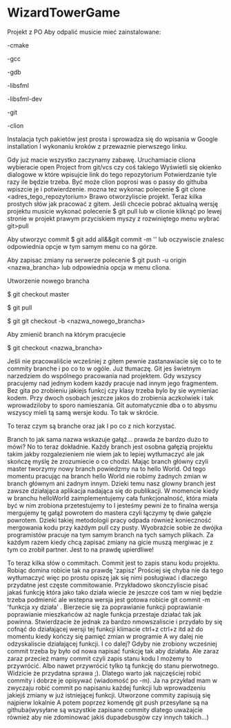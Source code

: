 # WizardTowerGame
Projekt z PO
Aby odpalić musicie mieć zainstalowane:

-cmake

-gcc

-gdb

-libsfml

-libsfml-dev

-git

-clion

Instalacja tych pakietów jest prosta i sprowadza się do wpisania w Google <nazwa dystrybucji linuxa> <nazwa pakietu> installation I wykonaniu kroków z przewaznie pierwszego linku.

Gdy już macie wszystko zaczynamy zabawę.
Uruchamiacie cliona wybieracie open Project from git/vcs  czy coś takiego
Wyświetli się okienko dialogowe w które wpisujcie link do tego repozytorium
Potwierdzanie tyle razy ile będzie trzeba. Być może clion poprosi was o passy do githuba wpiszcie je i potwierdzenie.
mozna tez wykonac polecenie $ git clone <adres_tego_repozytorium>
Brawo otworzyliscie projekt.
Teraz kilka prostych słów jak pracować z gitem.
Jeśli chcecie pobrać aktualną wersję projektu musicie wykonać polecenie
$ git pull 
lub w clionie kliknąć po lewej stronie w projekt prawym przyciskiem myszy z rozwiniętego menu wybrać git>pull 

Aby utworzyc commit
$ git add all&&git commit -m '<komentarz do wykonanych zmian>'
lub oczywiscie znalesc odpowiednia opcje w tym samym menu co na górze.
 
 Aby zapisac zmiany na serwerze polecenie $ git push -u origin <nazwa_brancha> lub odpowiednia opcja w menu cliona.
 
 Utworzenie nowego brancha

$ git checkout master

$ git pull

$ git git checkout -b <nazwa_nowego_brancha> 


Aby zmieniĉ branch na którym pracujecie 

 $ git checkout <nazwa_brancha>
 
 Jeŝli nie pracowaliŝcie wczeŝniej z gitem pewnie zastanawiacie się co to te commity branche i po co to w ogóle. Już tłumaczę.
 Git jes ŝwietnym narzedziem do wspólnego pracowania nad projektem.
 Gdy wszyscy pracujemy nad jednym kodem kazdy pracuje nad innym jego fragmentem. Bez gita po zrobieniu jakiejs funkcj czy klasy trzeba bylo by sie wymieniac kodem. Przy dwoch osobach jeszcze jakos do zrobienia aczkolwiek i tak wprowadziloby to sporo namieszania. Git automatycznie dba o to abysmu wszyscy mieli tą samą  wersje kodu. To tak w skrócie.
 
 To teraz czym są branche oraz jak I po co z nich korzystać.

Branch to jak sama nazwa wskazuje gałąź... prawda że bardzo dużo to mówi? No to teraz dokładnie. Każdy branch jest osobna gałęzią projektu takim jakby rozgalezieniem nie wiem jak to lepiej wytłumaczyć ale jak skończę myślę że zrozumiecie o co chodzi. Mając branch główny czyli master tworzymy nowy branch powiedzmy na to hello World. Od tego momentu pracując na branch hello World nie robimy żadnych zmian w branch głównym ani żadnym innym. Dzieki temu nasz glowny branch jest zawsze działająca aplikacja nadająca się do publikacji. W momencie kiedy w branchu helloWorld zaimplementujemy cała funkcjonalność, która miała być w nim zrobiona przetestujemy to I jesteśmy pewni że to finalna wersja mergujemy tę gałąź powrotem do mastera czyli łączymy tę dwie gałęzie powrotem.
Dzieki takiej metodologii pracy odpada również konieczność mergowania kodu przy każdym pull czy pusty. Wyobraźcie sobie że dwójka programistów pracuje na tym samym branch na tych samych plikach. Za każdym razem kiedy chcą zapisać zmiany na gicie muszą mergiwac je z tym co zrobił partner. Jest to na prawdę upierdliwe!

To teraz kilka słów o commitach. Commit jest to zapis stanu kodu projektu. Robiąc domina robicie tak na prawdę 'zapisz' Prościej się chyba nie da tego wytłumaczyć więc po prostu opiszę jak się nimi posługiwać i dlaczego przydatne jest częste commitowanie. Przykładowo skonczyliscie pisać jakaś funkcję która jako tako działa wiecie że jeszcze coś tam w niej będzie trzeba podmienić ale wstepna wersja jest gotowa robicie git commit -m 'funkcja xy działa' . Bierzecie się za poprawianie funkcji poprawianie poprawianie mieszkańców aż nagle funkcja przestaje działać tak jak powinna. Stwierdzacie że jednak za bardzo nmowszaliscie i przydało by się cofnąć do działającej wersji tej funkcji klimacie ctrl+z ctrl+z itd aż do momentu kiedy kończy się pamięć zmian w programie A wy dalej nie odzyskaliscie działającej funkcji. I co dalej? Gdyby nie zrobiony wcześniej commit trzeba by było od nowa napisać funkcję tak aby działała. Ale zaraz zaraz przecież mamy commit czyli zapis stanu kodu I możemy to przywrócić. Albo nawet przywrócić tylko tą funkcję do stanu pierwotnego. Widzicie że przydatna sprawa ;). Dlatego warto jak najczęściej robić commity i dobrze je opisywać (wiadomość po -m). Ja na przykład mam w zwyczaju robić commit po napisaniu każdej funkcji lub wprowadzeniu jakiejś zmiany w już istniejącej funkcji. Utworzone commity zapisują się najpierw lokalnie A potem poprzez komendę git push przesyłane są na githuba(wysyłane są wszystkie zapisane commity dlatego uważajcie również aby nie zdominować jakiś dupadebusgòw czy innych takich...)
 
